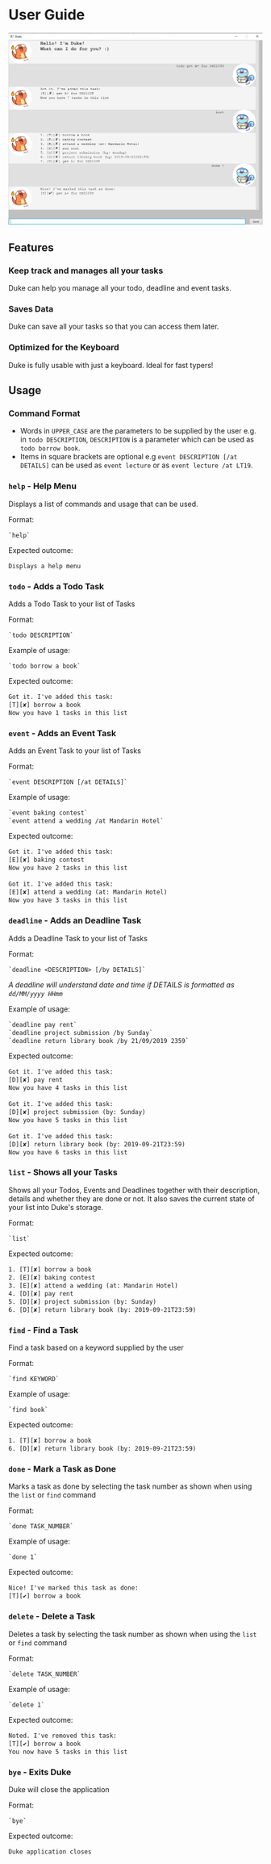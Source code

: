 # User Guide

![Screenshot of Duke GUI](Ui.png)

## Features 

### Keep track and manages all your tasks
Duke can help you manage all your todo, deadline and event tasks.

### Saves Data
Duke can save all your tasks so that you can access them later.

### Optimized for the Keyboard
Duke is fully usable with just a keyboard. Ideal for fast typers!

## Usage

### Command Format

* Words in `UPPER_CASE` are the parameters to be supplied by the user e.g. in `todo DESCRIPTION`, `DESCRIPTION` is a parameter which can be used as `todo borrow book`.
* Items in square brackets are optional e.g `event DESCRIPTION [/at DETAILS]` can be used as `event lecture` or as `event lecture /at LT19`.

### `help` - Help Menu

Displays a list of commands and usage that can be used.

Format:

    `help`
    
Expected outcome:

    Displays a help menu

### `todo` - Adds a Todo Task

Adds a Todo Task to your list of Tasks

Format:

    `todo DESCRIPTION`

Example of usage: 

    `todo borrow a book`

Expected outcome:

    Got it. I've added this task:
    [T][✘] borrow a book
    Now you have 1 tasks in this list
    
### `event` - Adds an Event Task

Adds an Event Task to your list of Tasks

Format:

    `event DESCRIPTION [/at DETAILS]`

Example of usage: 

    `event baking contest`
    `event attend a wedding /at Mandarin Hotel`

Expected outcome:

    Got it. I've added this task:
    [E][✘] baking contest
    Now you have 2 tasks in this list

    Got it. I've added this task:
    [E][✘] attend a wedding (at: Mandarin Hotel)
    Now you have 3 tasks in this list
    
### `deadline` - Adds an Deadline Task

Adds a Deadline Task to your list of Tasks

Format:

    `deadline <DESCRIPTION> [/by DETAILS]`
  *A deadline will understand date and time if DETAILS is formatted as `dd/MM/yyyy HHmm`*


Example of usage: 

    `deadline pay rent`
    `deadline project submission /by Sunday`
    `deadline return library book /by 21/09/2019 2359`

Expected outcome:

    Got it. I've added this task:
    [D][✘] pay rent
    Now you have 4 tasks in this list
    
    Got it. I've added this task:
    [D][✘] project submission (by: Sunday)
    Now you have 5 tasks in this list
    
    Got it. I've added this task:
    [D][✘] return library book (by: 2019-09-21T23:59) 
    Now you have 6 tasks in this list
    
### `list` - Shows all your Tasks

Shows all your Todos, Events and Deadlines together with their description, details and whether they are done or not. It also saves the current state of your list into Duke's storage.

Format:

    `list`

Expected outcome:

    1. [T][✘] borrow a book
    2. [E][✘] baking contest
    3. [E][✘] attend a wedding (at: Mandarin Hotel)
    4. [D][✘] pay rent
    5. [D][✘] project submission (by: Sunday)
    6. [D][✘] return library book (by: 2019-09-21T23:59)
    
### `find` - Find a Task

Find a task based on a keyword supplied by the user

Format:

    `find KEYWORD`

Example of usage: 

    `find book`

Expected outcome:

    1. [T][✘] borrow a book
    6. [D][✘] return library book (by: 2019-09-21T23:59)
    
### `done` - Mark a Task as Done

Marks a task as done by selecting the task number as shown when using the `list` or `find` command

Format:

    `done TASK_NUMBER`

Example of usage: 

    `done 1`

Expected outcome:

    Nice! I've marked this task as done:
    [T][✔] borrow a book
    
### `delete` - Delete a Task

Deletes a task by selecting the task number as shown when using the `list` or `find` command

Format:

    `delete TASK_NUMBER`

Example of usage: 

    `delete 1`

Expected outcome:

    Noted. I've removed this task:
    [T][✔] borrow a book
    You now have 5 tasks in this list
    
 ### `bye` - Exits Duke

Duke will close the application

Format:

    `bye`
    
Expected outcome:

    Duke application closes

    
